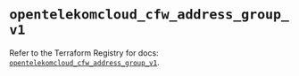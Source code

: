 # `opentelekomcloud_cfw_address_group_v1`

Refer to the Terraform Registry for docs: [`opentelekomcloud_cfw_address_group_v1`](https://registry.terraform.io/providers/opentelekomcloud/opentelekomcloud/1.36.48/docs/resources/cfw_address_group_v1).
